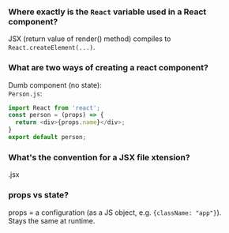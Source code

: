 ### Where exactly is the `React` variable used in a React component?   
JSX (return value of render() method) compiles to `React.createElement(...)`.   

### What are two ways of creating a react component?  
Dumb component (no state):  
`Person.js`:   
```javascript
import React from 'react';   
const person = (props) => {  
  return <div>{props.name}</div>;  
}  
export default person;
```

### What's the convention for a JSX file xtension?  
.jsx

### props vs state?  
props = a configuration (as a JS object, e.g. `{className: "app"}`).  
Stays the same at runtime.
